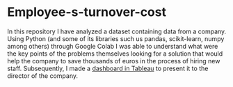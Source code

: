 # Employee-s-turnover-cost
In this repository I have analyzed a dataset containing data from a company. Using Python (and some of its libraries such us pandas, scikit-learn, numpy among others) through Google Colab I was able to understand what were the key points of the problems themselves looking for a solution that would help the company to save thousands of euros in the process of hiring new staff. 
Subsequently, I made a [dashboard in Tableau](https://public.tableau.com/shared/QPXYK3S26?:display_count=n&:origin=viz_share_link) to present it to the director of the company. 
